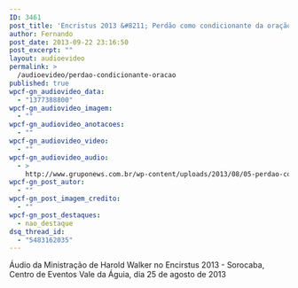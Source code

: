 ```yaml
---
ID: 3461
post_title: 'Encristus 2013 &#8211; Perdão como condicionante da oração'
author: Fernando
post_date: 2013-09-22 23:16:50
post_excerpt: ""
layout: audioevideo
permalink: >
  /audioevideo/perdao-condicionante-oracao
published: true
wpcf-gn_audiovideo_data:
  - "1377388800"
wpcf-gn_audiovideo_imagem:
  - ""
wpcf-gn_audiovideo_anotacoes:
  - ""
wpcf-gn_audiovideo_video:
  - ""
wpcf-gn_audiovideo_audio:
  - >
    http://www.gruponews.com.br/wp-content/uploads/2013/08/05-perdao-como-condicionante-da-oracao.mp3
wpcf-gn_post_autor:
  - ""
wpcf-gn_post_imagem_credito:
  - ""
wpcf-gn_post_destaques:
  - nao_destaque
dsq_thread_id:
  - "5483162035"
---
```

Áudio da Ministração de Harold Walker no Encirstus 2013 - Sorocaba, Centro de Eventos Vale da Águia, dia 25 de agosto de 2013
